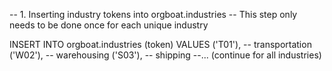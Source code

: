 -- 1. Inserting industry tokens into orgboat.industries
-- This step only needs to be done once for each unique industry

INSERT INTO orgboat.industries (token) VALUES
('T01'),  -- transportation
('W02'),  -- warehousing
('S03'),  -- shipping
--... (continue for all industries)
